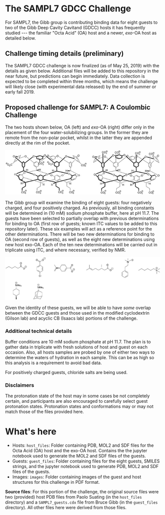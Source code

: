 # The SAMPL7 GDCC Challenge

For SAMPL7, the Gibb group is contributing binding data for eight
guests to two of the Gibb Deep Cavity Cavitand (GDCC) hosts it has frequently studied ---
the familiar "Octa Acid" (OA) host and a newer, *exo*-OA host as detailed below.

## Challenge timing details (preliminary)

The SAMPL7 GDCC challenge is now finalized (as of May 25, 2019) with the details as given below. Additional files will be added to this repository in the near future, but predictions can begin immediately.
Data collection is expected to be completed within three months, which means the
challenge will likely close (with experimental data released) by the end of summer or early fall 2019.

## Proposed challenge for SAMPL7: A Coulombic Challenge

The two hosts shown below, OA (left) and *exo*-OA (right) differ only in the placement of the four water-solubilizing groups.
In the former they are remote from the non-polar pocket, whilst in the latter they are appended directly at the rim of the pocket.

![](../../images/GDCCs.jpg)

The Gibb group will examine the binding of eight guests: four negatively charged, and four positively charged.
As previously, all binding constants will be determined in (10 mM) sodium phosphate buffer, here at pH 11.7.
The guests have been selected to partially overlap with previous determinations for binding to OA (first row of guests; known ITC values to be added to this repository later).
These six examples will act as a reference point for the other determinations.
There will be two new determinations for binding to OA (second row of guests), as well as the eight new determinations using new host exo-OA.
Each of the ten new determinations will be carried out in triplicate using ITC, and where necessary, verified by NMR.

![](../../images/GDCC_guests.jpg)

Given the identity of these guests, we will be able to have *some* overlap between the GDCC guests and those used in the modified cyclodextrin (Gilson lab) and acyclic CB (Isaacs lab) portions of the challenge.

### Additional technical details

Buffer conditions are 10 mM sodium phosphate at pH 11.7. The plan is to gather data in triplicate with fresh solutions of host and guest on each occasion.  Also, all hosts samples are probed by one of either two ways to determine the waters of hydration in each sample.  This can be as high so this analysis is a requirement to avoid bad data.

For positively charged guests, chloride salts are being used.

### Disclaimers

The protonation state of the host may in some cases be not completely certain, and participants are also encouraged to carefully select guest protonation states. Protonation states and conformations may or may not match those of the files provided here. 

# What's here

- Hosts: `host_files`: Folder containing PDB, MOL2 and SDF files for the Octa Acid (OA) host and the exo-OA host. Contains the the jupyter notebook used to generate the MOL2 and SDF files of the guests.
- Guests: `guest_files`: Folder containing files for the eight guests, SMILES strings, and the jupyter notebook used to generate PDB, MOL2 and SDF files of the guests.
- Images: `images`: Folder containing images of the guest and host structures for this challenge in PDF format.

**Source files**:
For this portion of the challenge, the original source files were two (provided) host PDB files from Paolo Suating (in the `host_files` directory) and a `SAMPL7_guests.cdx` file from Bruce Gibb (in the `guest_files` directory). All other files here were derived from those files.
